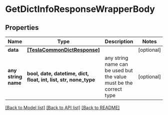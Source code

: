# GetDictInfoResponseWrapperBody


## Properties
Name | Type | Description | Notes
------------ | ------------- | ------------- | -------------
**data** | [**[TeslaCommonDictResponse]**](TeslaCommonDictResponse.md) |  | [optional] 
**any string name** | **bool, date, datetime, dict, float, int, list, str, none_type** | any string name can be used but the value must be the correct type | [optional]

[[Back to Model list]](../README.md#documentation-for-models) [[Back to API list]](../README.md#documentation-for-api-endpoints) [[Back to README]](../README.md)


